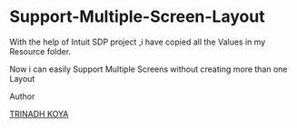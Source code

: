 # Support-Multiple-Screen-Layout


With the help of Intuit SDP project ,i have copied all the Values in my Resource folder.

Now i can easily Support Multiple Screens without creating more than one Layout





Author

<a href ="https://trinadhkoya.github.io/" target="_blank">TRINADH KOYA</a>